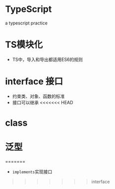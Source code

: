 # TypeScript
a typescript practice

# TS模块化
- TS中，导入和导出都适用ES6的规则

# interface 接口

- 约束类、对象、函数的标准
- 接口可以继承
<<<<<<< HEAD

# class

# 泛型 <T>
=======
- ```implements```实现接口
>>>>>>> interface
